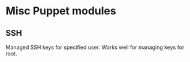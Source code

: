 # Misc Puppet modules

## SSH 
 Managed SSH keys for specified user.  Works well for managing keys for root.
